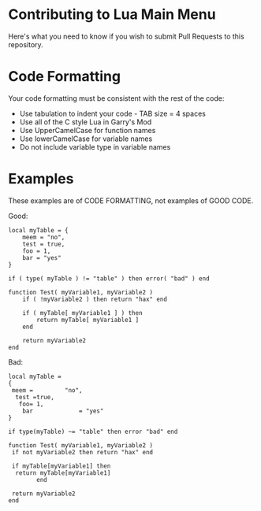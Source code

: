 Contributing to Lua Main Menu
=============

Here's what you need to know if you wish to submit Pull Requests to this repository.

Code Formatting
=============

Your code formatting must be consistent with the rest of the code:
* Use tabulation to indent your code - TAB size = 4 spaces
* Use all of the C style Lua in Garry's Mod
* Use UpperCamelCase for function names
* Use lowerCamelCase for variable names
* Do not include variable type in variable names

Examples
=============

These examples are of CODE FORMATTING, not examples of GOOD CODE.

Good:
```
local myTable = {
	meem = "no",
	test = true,
	foo = 1,
	bar = "yes"
}

if ( type( myTable ) != "table" ) then error( "bad" ) end

function Test( myVariable1, myVariable2 )
	if ( !myVariable2 ) then return "hax" end

	if ( myTable[ myVariable1 ] ) then
		return myTable[ myVariable1 ]
	end

	return myVariable2
end
```

Bad:
```
local myTable =
{
 meem =			"no",
  test =true,
   foo= 1,
    bar				= "yes"
}

if type(myTable) ~= "table" then error "bad" end

function Test( myVariable1, myVariable2 )
 if not myVariable2 then return "hax" end

 if myTable[myVariable1] then
  return myTable[myVariable1]
		end

 return myVariable2
end
```
